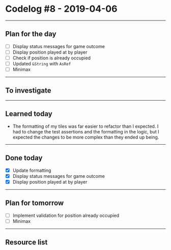 # Codelog #8 - 2019-04-06

-----

## Plan for the day
- [ ] Display status messages for game outcome
- [ ] Display position played at by player
- [ ] Check if position is already occupied
- [ ] Updated `&String` with `AsRef`
- [ ] Minimax

-----

## To investigate

-----

## Learned today
- The formatting of my tiles was far easier to refactor than I expected. I had
to change the test assertions and the formatting in the logic, but I expected
the changes to be more complex than they ended up being.

-----

## Done today
- [x] Update formatting
- [x] Display status messages for game outcome
- [x] Display position played at by player

-----

## Plan for tomorrow
- [ ] Implement validation for position already occupied
- [ ] Minimax

-----

## Resource list
